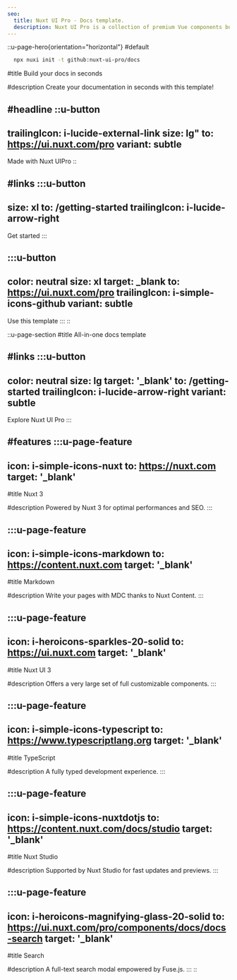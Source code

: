 ```yaml
---
seo:
  title: Nuxt UI Pro - Docs template.
  description: Nuxt UI Pro is a collection of premium Vue components built on top of Nuxt UI to create beautiful & responsive Nuxt applications in minutes.
---
```


::u-page-hero{orientation="horizontal"}
#default
```bash [Terminal]
  npx nuxi init -t github:nuxt-ui-pro/docs
```

#title
Build your docs in seconds

#description
Create your documentation in seconds with this template!

#headline
  ::u-button
  ---
  trailingIcon: i-lucide-external-link
  size: lg"
  to: https://ui.nuxt.com/pro
  variant: subtle
  ---
  Made with Nuxt UIPro
  ::

#links
  :::u-button
  ---
  size: xl
  to: /getting-started
  trailingIcon: i-lucide-arrow-right
  ---
  Get started
  :::

  :::u-button
  ---
  color: neutral
  size: xl
  target: _blank
  to: https://ui.nuxt.com/pro
  trailingIcon: i-simple-icons-github
  variant: subtle
  ---
  Use this template
  :::
::

::u-page-section
#title
All-in-one docs template

#links
  :::u-button
  ---
  color: neutral
  size: lg
  target: '_blank'
  to: /getting-started
  trailingIcon: i-lucide-arrow-right
  variant: subtle
  ---
  Explore Nuxt UI Pro
  :::

#features
  :::u-page-feature
  ---
  icon: i-simple-icons-nuxt
  to: https://nuxt.com
  target: '_blank'
  ---
  #title
  Nuxt 3

  #description
  Powered by Nuxt 3 for optimal performances and SEO.
  :::

  :::u-page-feature
  ---
  icon: i-simple-icons-markdown
  to: https://content.nuxt.com
  target: '_blank'
  ---
  #title
  Markdown

  #description
  Write your pages with MDC thanks to Nuxt Content.
  :::
  
  :::u-page-feature
  ---
  icon: i-heroicons-sparkles-20-solid
  to: https://ui.nuxt.com
  target: '_blank'
  ---
  #title
  Nuxt UI 3

  #description
  Offers a very large set of full customizable components.
  :::

  :::u-page-feature
  ---
  icon: i-simple-icons-typescript
  to: https://www.typescriptlang.org
  target: '_blank'
  ---
  #title
  TypeScript

  #description
  A fully typed development experience.
  :::

  :::u-page-feature
  ---
  icon: i-simple-icons-nuxtdotjs
  to: https://content.nuxt.com/docs/studio
  target: '_blank'
  ---
  #title
  Nuxt Studio

  #description
  Supported by Nuxt Studio for fast updates and previews.
  :::

  :::u-page-feature
  ---
  icon: i-heroicons-magnifying-glass-20-solid
  to: https://ui.nuxt.com/pro/components/docs/docs-search
  target: '_blank'
  ---
  #title
  Search

  #description
  A full-text search modal empowered by Fuse.js.
  :::
::
